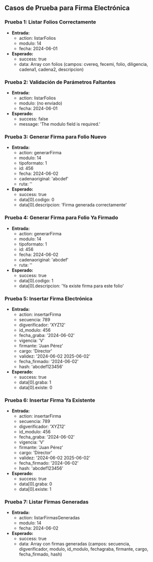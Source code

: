 ## Casos de Prueba para Firma Electrónica

### Prueba 1: Listar Folios Correctamente
- **Entrada:**
  - action: listarFolios
  - modulo: 14
  - fecha: 2024-06-01
- **Esperado:**
  - success: true
  - data: Array con folios (campos: cvereq, fecemi, folio, diligencia, cadena1, cadena2, descripcion)

### Prueba 2: Validación de Parámetros Faltantes
- **Entrada:**
  - action: listarFolios
  - modulo: (no enviado)
  - fecha: 2024-06-01
- **Esperado:**
  - success: false
  - message: 'The modulo field is required.'

### Prueba 3: Generar Firma para Folio Nuevo
- **Entrada:**
  - action: generarFirma
  - modulo: 14
  - tipoformato: 1
  - id: 456
  - fecha: 2024-06-02
  - cadenaoriginal: 'abcdef'
  - ruta: ''
- **Esperado:**
  - success: true
  - data[0].codigo: 0
  - data[0].descripcion: 'Firma generada correctamente'

### Prueba 4: Generar Firma para Folio Ya Firmado
- **Entrada:**
  - action: generarFirma
  - modulo: 14
  - tipoformato: 1
  - id: 456
  - fecha: 2024-06-02
  - cadenaoriginal: 'abcdef'
  - ruta: ''
- **Esperado:**
  - success: true
  - data[0].codigo: 1
  - data[0].descripcion: 'Ya existe firma para este folio'

### Prueba 5: Insertar Firma Electrónica
- **Entrada:**
  - action: insertarFirma
  - secuencia: 789
  - digverificador: 'XYZ12'
  - id_modulo: 456
  - fecha_graba: '2024-06-02'
  - vigencia: 'V'
  - firmante: 'Juan Pérez'
  - cargo: 'Director'
  - validez: '2024-06-02 2025-06-02'
  - fecha_firmado: '2024-06-02'
  - hash: 'abcdef123456'
- **Esperado:**
  - success: true
  - data[0].graba: 1
  - data[0].existe: 0

### Prueba 6: Insertar Firma Ya Existente
- **Entrada:**
  - action: insertarFirma
  - secuencia: 789
  - digverificador: 'XYZ12'
  - id_modulo: 456
  - fecha_graba: '2024-06-02'
  - vigencia: 'V'
  - firmante: 'Juan Pérez'
  - cargo: 'Director'
  - validez: '2024-06-02 2025-06-02'
  - fecha_firmado: '2024-06-02'
  - hash: 'abcdef123456'
- **Esperado:**
  - success: true
  - data[0].graba: 0
  - data[0].existe: 1

### Prueba 7: Listar Firmas Generadas
- **Entrada:**
  - action: listarFirmasGeneradas
  - modulo: 14
  - fecha: 2024-06-02
- **Esperado:**
  - success: true
  - data: Array con firmas generadas (campos: secuencia, digverificador, modulo, id_modulo, fechagraba, firmante, cargo, fecha_firmado, hash)
